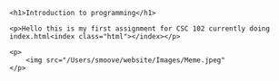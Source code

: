 <!DOCTYPE html>
<html lang="en">
<head>
    <meta charset="UTF-8">
    <meta name="viewport" content="width=device-width, initial-scale=1.0">
    <title>CSC 102 Introduction to programming</title>
</head>
<body>

    <h1>Introduction to programming</h1>

    <p>Hello this is my first assignment for CSC 102 currently doing index.html<index class="html"></index></p>

    <p>
        <img src="/Users/smoove/website/Images/Meme.jpeg"
    </p>
</body>
</html>
